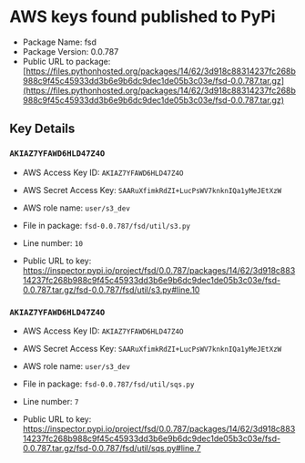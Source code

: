 # AWS keys found published to PyPi

* Package Name: fsd
* Package Version: 0.0.787
* Public URL to package: [https://files.pythonhosted.org/packages/14/62/3d918c88314237fc268b988c9f45c45933dd3b6e9b6dc9dec1de05b3c03e/fsd-0.0.787.tar.gz](https://files.pythonhosted.org/packages/14/62/3d918c88314237fc268b988c9f45c45933dd3b6e9b6dc9dec1de05b3c03e/fsd-0.0.787.tar.gz)

## Key Details

### `AKIAZ7YFAWD6HLD47Z4O`

* AWS Access Key ID: `AKIAZ7YFAWD6HLD47Z4O`
* AWS Secret Access Key: `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` 
* AWS role name: `user/s3_dev`
* File in package: `fsd-0.0.787/fsd/util/s3.py`
* Line number: `10`

* Public URL to key: https://inspector.pypi.io/project/fsd/0.0.787/packages/14/62/3d918c88314237fc268b988c9f45c45933dd3b6e9b6dc9dec1de05b3c03e/fsd-0.0.787.tar.gz/fsd-0.0.787/fsd/util/s3.py#line.10



### `AKIAZ7YFAWD6HLD47Z4O`

* AWS Access Key ID: `AKIAZ7YFAWD6HLD47Z4O`
* AWS Secret Access Key: `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` 
* AWS role name: `user/s3_dev`
* File in package: `fsd-0.0.787/fsd/util/sqs.py`
* Line number: `7`

* Public URL to key: https://inspector.pypi.io/project/fsd/0.0.787/packages/14/62/3d918c88314237fc268b988c9f45c45933dd3b6e9b6dc9dec1de05b3c03e/fsd-0.0.787.tar.gz/fsd-0.0.787/fsd/util/sqs.py#line.7


